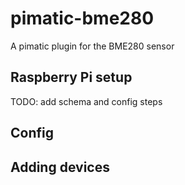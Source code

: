 # pimatic-bme280
A pimatic plugin for the BME280 sensor

## Raspberry Pi setup
TODO: add schema and config steps

## Config

## Adding devices
